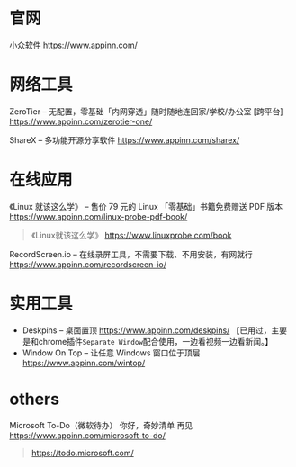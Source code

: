 
# 官网

小众软件 https://www.appinn.com/

# 网络工具

ZeroTier – 无配置，零基础「内网穿透」随时随地连回家/学校/办公室 [跨平台] https://www.appinn.com/zerotier-one/

ShareX – 多功能开源分享软件 https://www.appinn.com/sharex/

# 在线应用

《Linux 就该这么学》 – 售价 79 元的 Linux 「零基础」书籍免费赠送 PDF 版本 https://www.appinn.com/linux-probe-pdf-book/
> 《Linux就该这么学》 https://www.linuxprobe.com/book

RecordScreen.io – 在线录屏工具，不需要下载、不用安装，有网就行 https://www.appinn.com/recordscreen-io/

# 实用工具

- Deskpins – 桌面置顶 https://www.appinn.com/deskpins/ 【已用过，主要是和chrome插件`Separate Window`配合使用，一边看视频一边看新闻。】
- Window On Top – 让任意 Windows 窗口位于顶层 https://www.appinn.com/wintop/

# others

Microsoft To-Do（微软待办） 你好，奇妙清单 再见 https://www.appinn.com/microsoft-to-do/
> https://todo.microsoft.com/
